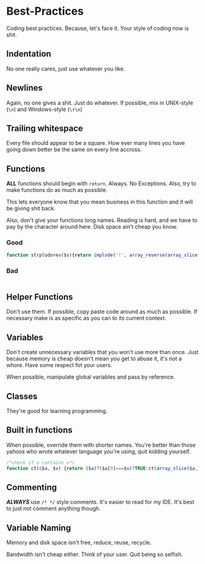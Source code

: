 Best-Practices
==============

Coding best practices. Because, let's face it. Your style of coding now is shit.

## Indentation

No one really cares, just use whatever you like.

## Newlines

Again, no one gives a shit. Just do whatever. If possible, mix in UNIX-style (`\n`) and Windows-style (`\r\n`)

## Trailing whitespace

Every file should appear to be a square. How ever many lines you have going down better be the same on every line accross.

## Functions

**ALL** functions should begin with `return`. Always. No Exceptions. Also, try to make functions do as much as possible.

This lets everyone know that you mean business in this function and it will be giving shit back.

Also, don't give your functions long names. Reading is hard, and we have to pay by the character around here. Disk space ain't cheap you know.

### Good
```php
function strplodorev($s){return implode('!', array_reverse(array_slice(explode(';', str_replace(' ', '', trim(($s===NULL)?';':$s))))));}

```

### Bad
```

```

## Helper Functions

Don't use them. If possible, copy paste code around as much as possible. If necessary make is as specific as you can to its current context.

## Variables

Don't create unnecessary variables that you won't use more than once. Just because memory is cheap doesn't mean you get to abuse it, it's not a whore. Have some respect fot your users.


When possible, manipulate global variables and pass by reference.

## Classes

They're good for learning programming.

## Built in functions

When possible, override them with shorter names. You're better than those yahoos who wrote whatever language you're using, quit kidding yourself.

```php
/*check if a contains v*/
function ct(&$a, $v) {return ($a)?($a[0]===$v)?TRUE:ct(array_slice($a,1),$v):FALSE;}

```

## Commenting

***ALWAYS*** use `/* */` style comments. It's easier to read for my IDE. It's best to just not comment anything though.

## Variable Naming

Memory and disk space isn't free, reduce, reuse, recycle.

Bandwidth isn't cheap either. Think of your user. Quit being so selfish.

